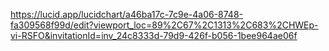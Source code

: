 https://lucid.app/lucidchart/a46ba17c-7c9e-4a06-8748-fa309568f99d/edit?viewport_loc=89%2C67%2C1313%2C683%2CHWEp-vi-RSFO&invitationId=inv_24c8333d-79d9-426f-b056-1bee964ae06f
